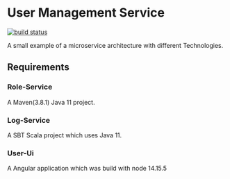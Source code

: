 # User Management Service

[![build status](https://github.com/Danny02/usr-mngmt/actions/workflows/build.yml/badge.svg)](https://github.com/Danny02/usr-mngmt/actions/workflows/build.yml)

A small example of a microservice architecture with different Technologies.

## Requirements

### Role-Service

A Maven(3.8.1) Java 11 project.
### Log-Service

A SBT Scala project which uses Java 11.

### User-Ui

A Angular application which was build with node 14.15.5

